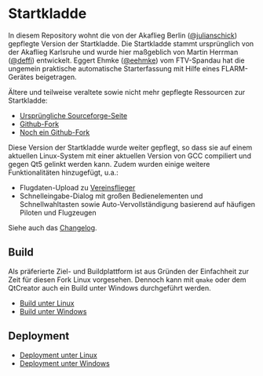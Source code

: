 # Startkladde

In diesem Repository wohnt die von der Akaflieg Berlin ([@julianschick](https://github.com/julianschick)) gepflegte Version der Startkladde. Die Startkladde stammt ursprünglich von der Akaflieg Karlsruhe und wurde hier maßgeblich von Martin Herrman ([@deffi](https://github.com/deffi)) entwickelt. Eggert Ehmke ([@eehmke](https://github.com/eehmke)) vom FTV-Spandau hat die ungemein praktische automatische Starterfassung mit Hilfe eines FLARM-Gerätes beigetragen.

Ältere und teilweise veraltete sowie nicht mehr gepflegte Ressourcen zur Startkladde:

* [Ursprüngliche Sourceforge-Seite](http://startkladde.sourceforge.net/)
* [Github-Fork](https://github.com/startkladde/startkladde)
* [Noch ein Github-Fork](https://github.com/fb/startkladde)

Diese Version der Startkladde wurde weiter gepflegt, so dass sie auf einem aktuellen Linux-System mit einer aktuellen Version von GCC compiliert und gegen Qt5 gelinkt werden kann. Zudem wurden einige weitere Funktionalitäten hinzugefügt, u.a.:

* Flugdaten-Upload zu [Vereinsflieger](https://vereinsflieger.de)
* Schnelleingabe-Dialog mit großen Bedienelementen und Schnellwahltasten sowie Auto-Vervollständigung basierend auf häufigen Piloten und Flugzeugen

Siehe auch das [Changelog](CHANGELOG.md).

## Build

Als präferierte Ziel- und Buildplattform ist aus Gründen der Einfachheit zur Zeit für diesen Fork Linux vorgesehen.
Dennoch kann mit `qmake` oder dem QtCreator auch ein Build unter Windows durchgeführt werden.

* [Build unter Linux](BUILD_LINUX.md)
* [Build unter Windows](BUILD_WIN.md)

## Deployment

* [Deployment unter Linux](DEPLOYMENT_LINUX.md)
* [Deployment unter Windows](DEPLOYMENT_WIN.md)
